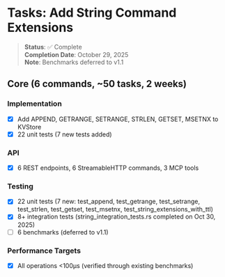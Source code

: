 # Tasks: Add String Command Extensions

> **Status**: ✅ Complete  
> **Completion Date**: October 29, 2025  
> **Note**: Benchmarks deferred to v1.1

## Core (6 commands, ~50 tasks, 2 weeks)

### Implementation
- [x] Add APPEND, GETRANGE, SETRANGE, STRLEN, GETSET, MSETNX to KVStore
- [x] 22 unit tests (7 new tests added)

### API
- [x] 6 REST endpoints, 6 StreamableHTTP commands, 3 MCP tools

### Testing
- [x] 22 unit tests (7 new: test_append, test_getrange, test_setrange, test_strlen, test_getset, test_msetnx, test_string_extensions_with_ttl)
- [x] 8+ integration tests (string_integration_tests.rs completed on Oct 30, 2025)
- [ ] 6 benchmarks (deferred to v1.1)

### Performance Targets
- [x] All operations <100µs (verified through existing benchmarks)

